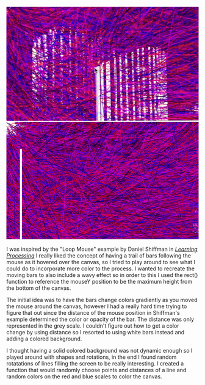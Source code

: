 ![artwork](motion.jpeg)
![artword2](static.png)

I was inspired by the "Loop Mouse" example by Daniel Shiffman in [*Learning Processing*](http://learningprocessing.com/examples/chp06/example-06-09-loop-mouse)
I really liked the concept of having a trail of bars following the mouse as it hovered over the canvas, so I tried to play around to see what I could do to incorporate more color to the process. 
I wanted to recreate the moving bars to also include a wavy effect so in order to this I used the rect() function to reference the mouseY position to be the maximum height from the bottom of the canvas. 

The initial idea was to have the bars change colors gradiently as you moved the mouse around the canvas, however I had a really hard time trying to figure that out since the distance of the mouse position in Shiffman's example determined the color or opacity of the bar. The distance was only represented in the grey scale. I couldn't figure out how to get a color change by using distance so I resorted to using white bars instead and adding a colored background. 

I thought having a solid colored background was not dynamic enough so I played around with shapes and rotations, in the end I found random rotatations of lines filling the screen to be really interesting. I created a function that would randomly choose points and distances of a line and random colors on the red and blue scales to color the canvas. 

